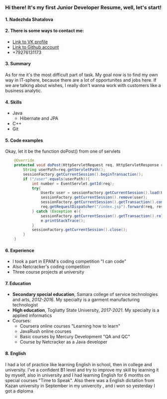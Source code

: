 ### Hi there! It's my first Junior Developer Resume, well, let's start!

#### 1. Nadezhda Shatalova
#### 2. There is some ways to contact me:
* [Link to VK profile](https://vk.com/little_strange_owl)
* [Link to Github account](https://github.com/owlet1997)
* +79276131173
#### 3. Summary 
As for me it's the most difficult part of task. My goal now is to find my own way in IT-sphere,
because there are a lot of opportunites and jobs here. If we are talking about wishes,
I really don't wanna work with customers like a business analytic.
#### 4. Skills 
* Java
  * Hibernate and JPA
* C++
* Git
#### 5. Code examples 
Okay, let it be the function doPost() from one of servlets 
```java
    @Override
    protected void doPost(HttpServletRequest req, HttpServletResponse resp) throws ServletException, IOException {
        String userPath=req.getServletPath();
        sessionFactory.getCurrentSession().beginTransaction();
        if ("/user".equals(userPath)){
            int number = EventServlet.getId(req);
            try{
                UserEv user = sessionFactory.getCurrentSession().load(UserEv.class,number);
                sessionFactory.getCurrentSession().remove(user);
                sessionFactory.getCurrentSession().getTransaction().commit();
                req.getRequestDispatcher("/index.jsp").forward(req, resp);
            } catch (Exception e){
                sessionFactory.getCurrentSession().getTransaction().rollback();
                e.printStackTrace();
            }
            sessionFactory.getCurrentSession().close();
        }
    }
```
#### 6. Experience 
* I took a part in EPAM's coding competition "I can code" 
* Also Netcracker's coding competition
* Three course projects at university
#### 7. Education
* **Secondary special education**, Samara college of service technologies and arts, *2012-2016*. 
My specialty is a garment manufacturing technologist
* **High education**, Togliatty State University, *2017-2021*.
My specialty is a applied informatics
* Courses:
  * Coursera online courses "Learning how to learn"
  * JavaRush online courses
  * Basic courses by Mercury Development "QA and QC"
  * Course by Netcracker as a Java developer
#### 8. English 
I had a lot of practice like learning English in school, then in college and university.
I've a confident B1 level and try to improve my skill by learning it by myself, also in university
and I had learning English for 6 months on special courses "Time to Speak".
Also there was a English dictation from Kazan university in September in my univercity , and i won so yesterday I got a diploma
